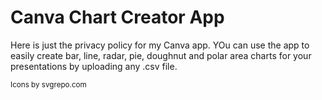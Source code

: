 # Canva Chart Creator App

Here is just the privacy policy for my Canva app. YOu can use the app to easily create bar, line, radar, pie, doughnut and polar area charts for your presentations by uploading any .csv file.

<sup>Icons by svgrepo.com</sup>